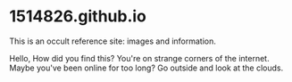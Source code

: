 # 1514826.github.io
This is an occult reference site: images and information.

Hello,
How did you find this?
You're on strange corners of the internet. Maybe you've been online for too long?
Go outside and look at the clouds.
